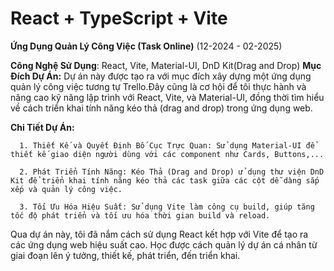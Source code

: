 # React + TypeScript + Vite

**Ứng Dụng Quản Lý Công Việc (Task Online)**  (12-2024 - 02-2025)
   
  
**Công Nghệ Sử Dụng**: React, Vite, Material-UI, DnD Kit(Drag and Drop)
**Mục Đích Dự Án:** Dự án này được tạo ra với mục đích xây dựng một ứng dụng quản lý công việc tương tự Trello.Đây cũng là cơ hội để tôi thực hành và nâng cao kỹ năng lập trình với React, Vite, và Material-UI, đồng thời tìm hiểu về cách triển khai tính năng kéo thả (drag and drop) trong ứng dụng web.

**Chi Tiết Dự Án:**

      1. Thiết Kế và Quyết Định Bố Cục Trực Quan: Sử dụng Material-UI để thiết kế giao diện người dùng với các component như Cards, Buttons,...
      
      2. Phát Triển Tính Năng: Kéo Thả (Drag and Drop) ử dụng thư viện DnD Kit để triển khai tính năng kéo thả các task giữa các cột dễ dàng sắp xếp và quản lý công việc.
      
      3. Tối Ưu Hóa Hiệu Suất: Sử dụng Vite làm công cụ build, giúp tăng tốc độ phát triển và tối ưu hóa thời gian build và reload.
      
 Qua dự án này, tôi đã nắm cách sử dụng React kết hợp với Vite để tạo ra các ứng dụng web hiệu suất cao. Học được cách quản lý dự án cá nhân từ giai đoạn lên ý tưởng, thiết kế, phát triển, đến triển khai.
